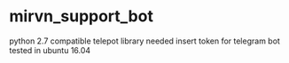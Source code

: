 # mirvn_support_bot
python 2.7 compatible
telepot library needed
insert token for telegram bot
tested in ubuntu 16.04
